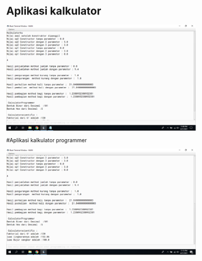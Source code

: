# Aplikasi kalkulator

[![N|Solid](https://github.com/AZIS2011/AZIS007/blob/master/Screenshot%20(1).png)](https://github.com/AZIS2011/AZIS007/blob/master/Screenshot%20(1).png)

#Aplikasi kalkulator programmer

[![N|Solid](https://github.com/AZIS2011/AZIS007/blob/master/Screenshot%20(2).png)](https://github.com/AZIS2011/AZIS007/blob/master/Screenshot%20(2).png)